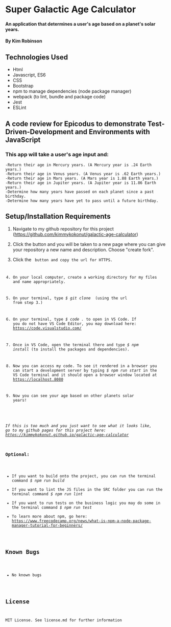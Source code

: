 # Super Galactic Age Calculator

#### An application that determines a user's age based on a planet's solar years.

#### By Kim Robinson

## Technologies Used

* Html
* Javascript, ES6
* CSS
* Bootstrap
* npm to manage dependencies (node package manager)
* webpack (to lint, bundle and package code)
* Jest
* ESLint

## A code review for Epicodus to demonstrate Test-Driven-Development and Environments with JavaScript

###  This app will take a user's age input and:
    -Return their age in Mercury years. (A Mercury year is .24 Earth years.)
    -Return their age in Venus years. (A Venus year is .62 Earth years.)
    -Return their age in Mars years. (A Mars year is 1.88 Earth years.)
    -Return their age in Jupiter years. (A Jupiter year is 11.86 Earth years.)
    -Determine how many years have passed on each planet since a past birthday. 
    -Determine how many years have yet to pass until a future birthday. 

## Setup/Installation Requirements
1. Navigate to my github repository for this project (https://github.com/kimmykokonut/galactic-age-calculator)

2. Click the <Fork> button and  you will be taken to a new page where you can give your repository a new name and description. Choose "create fork".

3. Click the <code> button and copy the url for HTTPS.

4. On your local computer, create a working directory for my files and name appropriately.

5. On your terminal, type _$ git clone <url>_ (using the url from step 3.)

6. On your terminal, type _$ code ._ to open in VS Code.  If you do not have VS Code Editor, you may download here: https://code.visualstudio.com/

7. Once in VS Code, open the terminal there and type _$ npm install_ (to install the packages and dependencies).

8.  Now you can access my code. To see it rendered in a browser you can start a development server by typing _$ npm run start_ in the VS Code terminal and it should open a browser window located at https://localhost.8080 

9. Now you can see your age based on other planets solar years!

_If this is too much and you just want to see what it looks like, go to my github pages for this project here:  https://kimmykokonut.github.io/galactic-age-calculator_

### Optional:
* If you want to build onto the project, you can run the terminal command _$ npm run build_
* If you want to lint the JS files in the SRC folder you can run the terminal command _$ npm run lint_
* If you want to run tests on the business logic you may do some in the terminal command _$ npm run test_
* To learn more about npm, go here: https://www.freecodecamp.org/news/what-is-npm-a-node-package-manager-tutorial-for-beginners/

## Known Bugs

* No known bugs

## License
MIT License. See license.md for further information